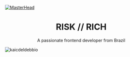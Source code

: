 [![MasterHead](https://i0.wp.com/assets.b9.com.br/wp-content/uploads/2018/02/Google-Imagens.png?fit=1280%2C720&ssl=1)](https://rishavchanda.io)

<h1 align="center">RISK // RICH</h1>
<p align="center">A passionate frontend developer from Brazil</p>

<img align="center" src="https://github-readme-streak-stats.herokuapp.com/?user=kaicdeldebbio&" alt="kaicdeldebbio" />

